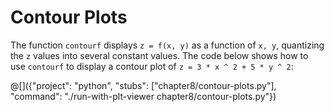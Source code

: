 # Contour Plots

The function `contourf` displays `z = f(x, y)` as a function of `x, y`,
quantizing the `z` values into several constant values. The code below shows
how to use `contourf` to display a contour plot of `z = 3 * x ^ 2 + 5 * y ^ 2`:

@[]({"project": "python", "stubs": ["chapter8/contour-plots.py"], "command": "./run-with-plt-viewer chapter8/contour-plots.py"})
